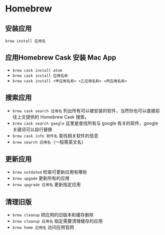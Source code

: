# Homebrew

## 安装应用

`brew install 应用名`

## 应用Homebrew Cask 安装 Mac App 

- `brew cask install atom`
- `brew cask install 应用名称`
- `brew cask install <甲应用名称> <乙应用名称> <丙应用名称>`

## 搜索应用

- `brew cask search 应用名` 列出所有可以被安装的软件，当然你也可以直接前往上文提供的 Homebrew Cask 搜索。
- `brew cask search google` 这里是查找所有与 google 有关的软件，google 关键词可以自行替换
- `brew cask info 软件名` 查找相关软件的信息
- `brew search 应用名`（一般需英文名）

## 更新应用

- `brew outdated` 检查可更新应用有哪些
- `brew upgade` 更新所有的应用
- `brew upgrade 应用名` 更新指定应用

## 清理旧版

- `brew cleanup` 把应用的旧版本和缓存删除
- `brew cleanup 应用名` 指定需要清理缓存的应用
- `brew home 应用名` 访问应用官网
